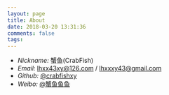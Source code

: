 ```yaml
---
layout: page
title: About
date: 2018-03-20 13:31:36
comments: false
tags:
---
```


* <i class="fa fa-user"> Nickname:</i> 蟹鱼(CrabFish)
* <i class="fa fa-envelope"> Email:</i> lhxx43xy@126.com / lhxxxy43@gmail.com
* <i class="fa fa-github"> Github:</i> [@crabfishxy](https://github.com/crabfishxy)
* <i class="fa fa-weibo"> Weibo:</i> [@蟹鱼鱼鱼](https://weibo.com/crabfishxy)
